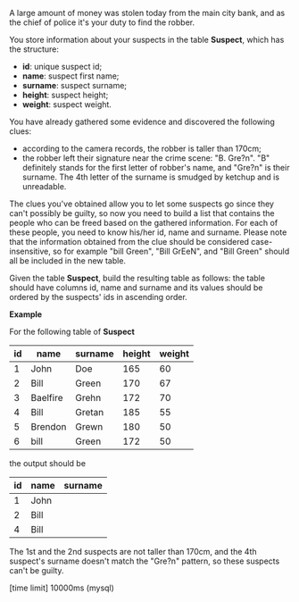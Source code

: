 A large amount of money was stolen today from the main city bank, and as the chief of police it's your duty to find the robber.

You store information about your suspects in the table __Suspect__, which has the structure:

* **id**: unique suspect id;
* **name**: suspect first name;
* **surname**: suspect surname;
* **height**: suspect height;
* **weight**: suspect weight.

You have already gathered some evidence and discovered the following clues:

* according to the camera records, the robber is taller than 170cm;
* the robber left their signature near the crime scene: "B. Gre?n". "B" definitely stands for the first letter of robber's name, and "Gre?n" is their surname. The 4th letter of the surname is smudged by ketchup and is unreadable.

The clues you've obtained allow you to let some suspects go since they can't possibly be guilty, so now you need to build a list that contains the people who can be freed based on the gathered information. For each of these people, you need to know his/her id, name and surname. Please note that the information obtained from the clue should be considered case-insensitive, so for example "bill Green", "Bill GrEeN", and "Bill Green" should all be included in the new table.

Given the table __Suspect__, build the resulting table as follows: the table should have columns id, name and surname and its values should be ordered by the suspects' ids in ascending order.

__Example__

For the following table of __Suspect__

|id	|name	|surname	|height	|weight|
|---|---|---|---|--|
|1|	John|	Doe|	165|	60|
|2|	Bill|	Green	|170	|67|
|3|	Baelfire|	Grehn	|172|	70|
|4|	Bill	|Gretan	|185	|55|
|5|	Brendon|	Grewn	|180	|50|
|6|	bill	|Green	|172	|50|

the output should be

|id|	name|	surname|
|---|---|---|
|1|	John|	|Doe|
|2|	Bill|	|Green|
|4|	Bill|	|Gretan|

The 1st and the 2nd suspects are not taller than 170cm, and the 4th suspect's surname doesn't match the "Gre?n" pattern, so these suspects can't be guilty.

[time limit] 10000ms (mysql)

